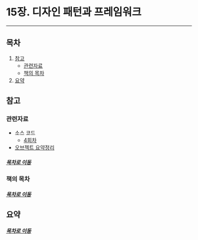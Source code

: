15장. 디자인 패턴과 프레임워크
=====

- - -
## 목차
1. [참고](#참고)
	* [관련자료](#관련자료)
	* [책의 목차](#책의-목차)
2. [요약](#요약)

## 참고
### 관련자료
* 소스 코드
	* [4회차](https://github.com/step4me/codespitz-s84-4?fbclid=IwAR2BYXQWWGG_9euHFqfKCnBtsgZFpFbcguvZZfRVPDUGadN7WP9U28vMOAk)
* [오브젝트 요약정리](https://github.com/nara1030/portfolio/blob/master/docs/book/object.md)

##### [목차로 이동](#목차)

### 책의 목차


##### [목차로 이동](#목차)

## 요약


##### [목차로 이동](#목차)